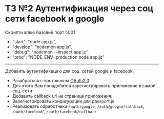 # ТЗ №2 Аутентификация через соц сети facebook и google

Скрипти апки:
базовий порт 5001

- "start": "node app.js",
- "develop": "nodemon app.js",
- "debug": "nodemon --inspect app.js",
- "prod": "NODE_ENV=production node app.js"

---

Добавить аутентификацию для соц. сетей google и facebook.
- Разобраться с протоколом [OAuth2.0](https://auth0.com/docs/protocols/oauth2)
- Для этого Вам понадобится зарегистрировать приложение в самой соц. сети
- Добавить callback uri на странице приложения. 
- Зарегистрировать конфигурации для passport.js
- Реализовать обработчики `/auth/google`, `/auth/google/callback`, `/auth/facebook`', `/auth/facebook/callback`
